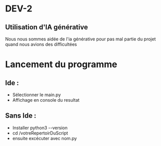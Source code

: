 # DEV-2

## Utilisation d'IA générative

Nous nous sommes aidée de l'ia générative pour pas mal partie du projet quand nous avions des difficultées

# Lancement du programme

## Ide :
- Sélectionner le main.py
- Affichage en console du resultat 
## Sans Ide : 

- Installer python3 --version
- cd /votreRepertoirDuScript
- ensuite excécuter avec nom.py
